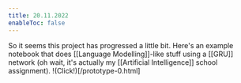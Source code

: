 ```yaml
---
title: 20.11.2022
enableToc: false
---
```

So it seems this project has progressed a little bit.
Here's an example notebook that does [[Language Modelling]]-like stuff using a [[GRU]] network (oh wait, it's actually my [[Artificial Intelligence]] school assignment).
!(Click!)[/prototype-0.html]